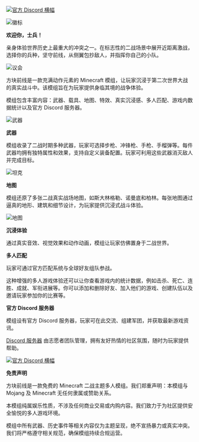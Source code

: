 <a href="https://discord.blockfrontmc.com"><img src="https://www.blockfrontmc.com/image/curseforge/BlockFront_Curseforge_Banner_Discord2.png" alt="官方 Discord 横幅" /></a>

![徽标][banner]

**欢迎你，士兵！**

亲身体验世界历史上最重大的冲突之一。在标志性的二战场景中展开近距离激战，选择你的兵种，坚守前线，从侧翼包抄敌人，并指挥你自己的小队。

![议会][parliament]

方块前线是一款充满动作元素的 Minecraft 模组，让玩家沉浸于第二次世界大战的真实战斗中。该模组旨在为玩家提供身临其境的战争体验。

模组包含丰富内容：武器、载具、地图、特效、真实沉浸感、多人匹配、游戏内数据统计以及官方 Discord 服务器。

![武器][weapons]

**武器**

模组收录了二战时期多种武器，玩家可选择步枪、冲锋枪、手枪、手榴弹等。每件武器均拥有独特属性和效果，支持自定义装备配置。玩家可利用这些武器消灭敌人并完成目标。

![坦克][tanks]

**地图**

模组还原了多张二战真实战场地图，如斯大林格勒、诺曼底和柏林。每张地图通过逼真的地形、建筑和细节设计，为玩家提供沉浸式战斗体验。

![地图][maps]

**沉浸体验**

通过真实音效、视觉效果和动作动画，模组让玩家仿佛置身于二战世界。

**多人匹配**

玩家可通过官方匹配系统与全球好友组队参战。

这种增强的多人游戏体验还可以让你查看游戏内的统计数据，例如击杀、死亡、连胜、成就、军衔进展等。你可以添加和删除好友、加入他们的游戏、创建队伍以及邀请玩家参加你的比赛等。

**官方 Discord 服务器**

模组设有官方 Discord 服务器，玩家可在此交流、组建军团，并获取最新游戏资讯。

[Discord 服务器][official-discord] 由志愿者团队管理，拥有友好热情的社区氛围，随时为玩家提供帮助。

<a href="https://discord.blockfrontmc.com"><img src="https://www.blockfrontmc.com/image/curseforge/BlockFront_Curseforge_Banner_Discord2.png" alt="官方 Discord 横幅" /></a>

**免责声明**

方块前线是一款免费的 Minecraft 二战主题多人模组。我们郑重声明：本模组与 Mojang 及 Minecraft 无任何隶属或赞助关系。

本模组纯属娱乐性质，不涉及任何商业交易或内购内容。我们致力于为社区提供安全愉悦的多人游戏环境。

模组中所有武器、历史事件等相关内容仅为主题呈现，绝不宣扬暴力或真实冲突。我们将严格遵守相关规范，确保模组持续合规运营。

[banner]: https://www.blockfrontmc.com/image/curseforge/BlockFront_Curseforge_Banner.png
[parliament]: https://www.blockfrontmc.com/image/curseforge/BlockFront_Curseforge_Banner_Parliament.png
[weapons]:https://www.blockfrontmc.com/image/curseforge/Curseforge_Showcase_Banner_Weapons.png
[tanks]: https://www.blockfrontmc.com/image/curseforge/Curseforge_Showcase_Banner_Tanks.png
[maps]: https://www.blockfrontmc.com/image/curseforge/Curseforge_Showcase_Banner_Maps.png
[official-discord]: https://discord.blockfrontmc.com